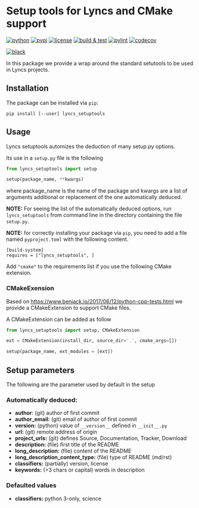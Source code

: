 # Setup tools for Lyncs and CMake support

[![python](https://img.shields.io/pypi/pyversions/lyncs_setuptools.svg?logo=python&logoColor=white)](https://pypi.org/project/lyncs_setuptools/)
[![pypi](https://img.shields.io/pypi/v/lyncs_setuptools.svg?logo=python&logoColor=white)](https://pypi.org/project/lyncs_setuptools/)
[![license](https://img.shields.io/github/license/Lyncs-API/lyncs.setuptools?logo=github&logoColor=white)](https://github.com/Lyncs-API/lyncs.setuptools/blob/master/LICENSE)
[![build & test](https://img.shields.io/github/workflow/status/Lyncs-API/lyncs.setuptools/build%20&%20test?logo=github&logoColor=white)](https://github.com/Lyncs-API/lyncs.setuptools/actions)
[![pylint](https://img.shields.io/badge/pylint%20score-9.9%2F10-green?logo=python&logoColor=white)](http://pylint.pycqa.org/)
[![codecov](https://img.shields.io/codecov/c/github/Lyncs-API/lyncs.setuptools?logo=codecov&logoColor=white)](https://codecov.io/gh/Lyncs-API/lyncs.setuptools)

[![black](https://img.shields.io/badge/code%20style-black-000000.svg?logo=codefactor&logoColor=white)](https://github.com/ambv/black)

In this package we provide a wrap around the standard setutools to be used in Lyncs projects.

## Installation

The package can be installed via `pip`:

```
pip install [--user] lyncs_setuptools
```

## Usage

Lyncs setuptools automizes the deduction of many setup.py options.

Its use in a `setup.py` file is the following

```python
from lyncs_setuptools import setup

setup(package_name, **kwargs)
```

where package_name is the name of the package and kwargs are a list of arguments additional or replacement of the one automatically deduced.

**NOTE:** For seeing the list of the automatically deduced options, run `lyncs_setuptools` from command line in the directory containing the file `setup.py`.

**NOTE:** for correctly installing your package via `pip`, you need to add a file named `pyproject.toml` with the following content.

```
[build-system]
requires = ["lyncs_setuptools", ]
```

Add `"cmake"` to the requirements list if you use the following CMake extension.

### CMakeExension

Based on https://www.benjack.io/2017/06/12/python-cpp-tests.html we provide a CMakeExtension to support CMake files.

A CMakeExtension can be added as follow

```python
from lyncs_setuptools import setup, CMakeExtension

ext = CMakeExtension(install_dir, source_dir='.', cmake_args=[])

setup(package_name, ext_modules = [ext])
```

## Setup parameters

The following are the parameter used by default in the setup

### Automatically deduced:

- **author**: (git) author of first commit
- **author_email:** (git) email of author of first commit
- **version:** (python) value of `__version__` defined in `__init__.py` 
- **url:** (git) remote address of origin
- **project_urls:** (git) defines Source, Documentation, Tracker, Download
- **description:** (file) first title of the README
- **long_description:** (file) content of the README
- **long_description_content_type:** (file) type of README (md/rst)
- **classifiers:** (partially) version, license
- **keywords:** (>3 chars or capital) words in description

### Defaulted values

- **classifiers:** python 3-only, science
